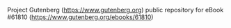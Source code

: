 Project Gutenberg (https://www.gutenberg.org) public repository for eBook #61810 (https://www.gutenberg.org/ebooks/61810)
